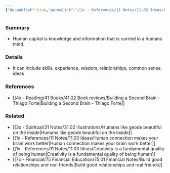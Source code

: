 ```yaml
---
{"dg-publish":true,"permalink":"/1x - References/11 Notes/11.03 Ideas/Human capital/","title":"Human capital","noteIcon":"","created":"2023-09-12T08:06:26.140+03:00","updated":"2024-02-14T20:18:30.247+03:00"}
---
```



### Summary
- Human capital is knowledge and information that is carried in a humans mind.

### Details
- It can include skills, experience, wisdom, relationships, common sense, ideas

### References
- [[4x - Reading/41 Books/41.02 Book reviews/Building a Second Brain - Thiago Forte\|Building a Second Brain - Thiago Forte]]

### Related
- [[3x - Spiritual/31 Notes/31.02 Illustrations/Humans like geode beautiful on the inside\|Humans like geode beautiful on the inside]]
- [[1x - References/11 Notes/11.03 Ideas/Human connection makes your brain work better\|Human connection makes your brain work better]]
- [[1x - References/11 Notes/11.03 Ideas/Creativity is a fundamental quality of being human\|Creativity is a fundamental quality of being human]]
- [[7x - Financial/75 Financial Education/75.01 Financial Notes/Build good relationships and real friends\|Build good relationships and real friends]]